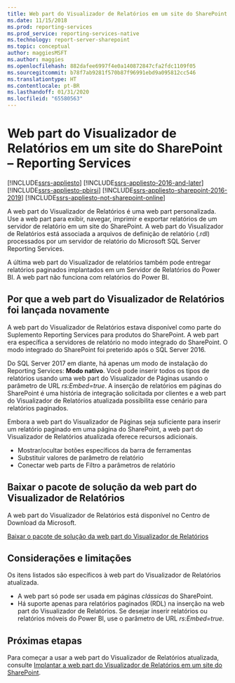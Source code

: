```yaml
---
title: Web part do Visualizador de Relatórios em um site do SharePoint – SSRS | Microsoft Docs
ms.date: 11/15/2018
ms.prod: reporting-services
ms.prod_service: reporting-services-native
ms.technology: report-server-sharepoint
ms.topic: conceptual
author: maggiesMSFT
ms.author: maggies
ms.openlocfilehash: 882dafee6997f4e0a140872847cfa2fdc1109f05
ms.sourcegitcommit: b78f7ab9281f570b87f96991ebd9a095812cc546
ms.translationtype: HT
ms.contentlocale: pt-BR
ms.lasthandoff: 01/31/2020
ms.locfileid: "65580563"
---
```

# <a name="report-viewer-web-part-on-a-sharepoint-site---reporting-services"></a>Web part do Visualizador de Relatórios em um site do SharePoint – Reporting Services

[!INCLUDE[ssrs-appliesto](../../includes/ssrs-appliesto.md)] [!INCLUDE[ssrs-appliesto-2016-and-later](../../includes/ssrs-appliesto-2016-and-later.md)] [!INCLUDE[ssrs-appliesto-pbirsi](../../includes/ssrs-appliesto-pbirs.md)] [!INCLUDE[ssrs-appliesto-sharepoint-2016-2019](../../includes/ssrs-appliesto-sharepoint-2016-2019.md)] [!INCLUDE[ssrs-appliesto-not-sharepoint-online](../../includes/ssrs-appliesto-not-sharepoint-online.md)]

A web part do Visualizador de Relatórios é uma web part personalizada. Use a web part para exibir, navegar, imprimir e exportar relatórios de um servidor de relatório em um site do SharePoint. A web part do Visualizador de Relatórios está associada a arquivos de definição de relatório (.rdl) processados por um servidor de relatório do Microsoft SQL Server Reporting Services. 

A última web part do Visualizador de relatórios também pode entregar relatórios paginados implantados em um Servidor de Relatórios do Power BI. A web part não funciona com relatórios do Power BI.

## <a name="why-the-report-viewer-web-part-is-re-introduced"></a>Por que a web part do Visualizador de Relatórios foi lançada novamente

A web part do Visualizador de Relatórios estava disponível como parte do Suplemento Reporting Services para produtos do SharePoint. A web part era específica a servidores de relatório no modo integrado do SharePoint. O modo integrado do SharePoint foi preterido após o SQL Server 2016.

Do SQL Server 2017 em diante, há apenas um modo de instalação do Reporting Services: **Modo nativo**. Você pode inserir todos os tipos de relatórios usando uma web part do Visualizador de Páginas usando o parâmetro de URL *rs:Embed=true*. A inserção de relatórios em páginas do SharePoint é uma história de integração solicitada por clientes e a web part do Visualizador de Relatórios atualizada possibilita esse cenário para relatórios paginados.

Embora a web part do Visualizador de Páginas seja suficiente para inserir um relatório paginado em uma página do SharePoint, a web part do Visualizador de Relatórios atualizada oferece recursos adicionais.

* Mostrar/ocultar botões específicos da barra de ferramentas
* Substituir valores de parâmetro de relatório
* Conectar web parts de Filtro a parâmetros de relatório

## <a name="download-the-report-viewer-web-part-solution-package"></a>Baixar o pacote de solução da web part do Visualizador de Relatórios

A web part do Visualizador de Relatórios está disponível no Centro de Download da Microsoft.

[Baixar o pacote de solução da web part do Visualizador de Relatórios](https://www.microsoft.com/download/details.aspx?id=55949)

## <a name="considerations-and-limitations"></a>Considerações e limitações

Os itens listados são específicos à web part do Visualizador de Relatórios atualizada.

* A web part só pode ser usada em páginas *clássicas* do SharePoint.
* Há suporte apenas para relatórios paginados (RDL) na inserção na web part do Visualizador de Relatórios. Se desejar inserir relatórios ou relatórios móveis do Power BI, use o parâmetro de URL *rs:Embed=true*.

## <a name="next-steps"></a>Próximas etapas

Para começar a usar a web part do Visualizador de Relatórios atualizada, consulte [Implantar a web part do Visualizador de Relatórios em um site do SharePoint](deploy-report-viewer-web-part.md).
